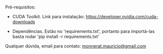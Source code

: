 Pré-requisitos:

- CUDA Toolkit. Link para instalação: https://developer.nvidia.com/cuda-downloads

- Dependências. Estão no 'requirements.txt', portanto para importá-las basta rodar 'pip install -r requirements.txt'

Qualquer dúvida, email para contato: monnerat.mauricio@gmail.com
